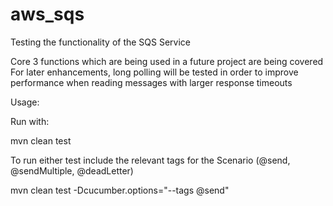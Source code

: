 # aws_sqs

Testing the functionality of the SQS Service

Core 3 functions which are being used in a future project are being covered
For later enhancements, long polling will be tested in order to improve performance when reading messages with larger
response timeouts

Usage:

Run with:

mvn clean test

To run either test include the relevant tags for the Scenario (@send, @sendMultiple, @deadLetter)

mvn clean test -Dcucumber.options="--tags @send"

